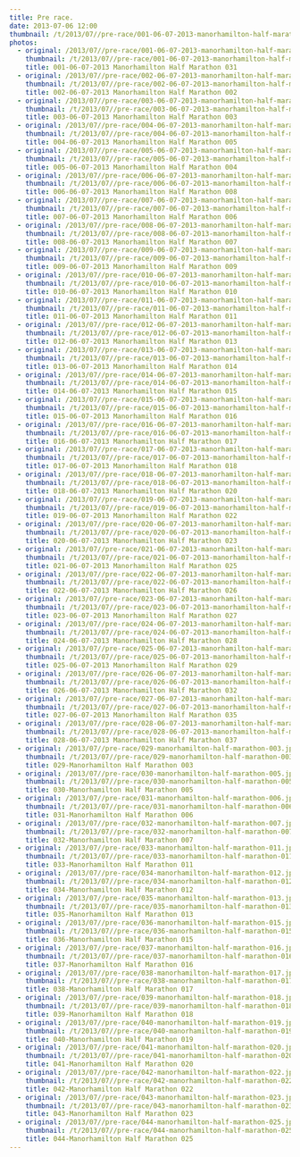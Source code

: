 ```yaml
---
title: Pre race.
date: 2013-07-06 12:00
thumbnail: /t/2013/07//pre-race/001-06-07-2013-manorhamilton-half-marathon-031.jpg
photos:
  - original: /2013/07//pre-race/001-06-07-2013-manorhamilton-half-marathon-031.jpg
    thumbnail: /t/2013/07//pre-race/001-06-07-2013-manorhamilton-half-marathon-031.jpg
    title: 001-06-07-2013 Manorhamilton Half Marathon 031
  - original: /2013/07//pre-race/002-06-07-2013-manorhamilton-half-marathon-002.jpg
    thumbnail: /t/2013/07//pre-race/002-06-07-2013-manorhamilton-half-marathon-002.jpg
    title: 002-06-07-2013 Manorhamilton Half Marathon 002
  - original: /2013/07//pre-race/003-06-07-2013-manorhamilton-half-marathon-003.jpg
    thumbnail: /t/2013/07//pre-race/003-06-07-2013-manorhamilton-half-marathon-003.jpg
    title: 003-06-07-2013 Manorhamilton Half Marathon 003
  - original: /2013/07//pre-race/004-06-07-2013-manorhamilton-half-marathon-005.jpg
    thumbnail: /t/2013/07//pre-race/004-06-07-2013-manorhamilton-half-marathon-005.jpg
    title: 004-06-07-2013 Manorhamilton Half Marathon 005
  - original: /2013/07//pre-race/005-06-07-2013-manorhamilton-half-marathon-004.jpg
    thumbnail: /t/2013/07//pre-race/005-06-07-2013-manorhamilton-half-marathon-004.jpg
    title: 005-06-07-2013 Manorhamilton Half Marathon 004
  - original: /2013/07//pre-race/006-06-07-2013-manorhamilton-half-marathon-008.jpg
    thumbnail: /t/2013/07//pre-race/006-06-07-2013-manorhamilton-half-marathon-008.jpg
    title: 006-06-07-2013 Manorhamilton Half Marathon 008
  - original: /2013/07//pre-race/007-06-07-2013-manorhamilton-half-marathon-006.jpg
    thumbnail: /t/2013/07//pre-race/007-06-07-2013-manorhamilton-half-marathon-006.jpg
    title: 007-06-07-2013 Manorhamilton Half Marathon 006
  - original: /2013/07//pre-race/008-06-07-2013-manorhamilton-half-marathon-007.jpg
    thumbnail: /t/2013/07//pre-race/008-06-07-2013-manorhamilton-half-marathon-007.jpg
    title: 008-06-07-2013 Manorhamilton Half Marathon 007
  - original: /2013/07//pre-race/009-06-07-2013-manorhamilton-half-marathon-009.jpg
    thumbnail: /t/2013/07//pre-race/009-06-07-2013-manorhamilton-half-marathon-009.jpg
    title: 009-06-07-2013 Manorhamilton Half Marathon 009
  - original: /2013/07//pre-race/010-06-07-2013-manorhamilton-half-marathon-010.jpg
    thumbnail: /t/2013/07//pre-race/010-06-07-2013-manorhamilton-half-marathon-010.jpg
    title: 010-06-07-2013 Manorhamilton Half Marathon 010
  - original: /2013/07//pre-race/011-06-07-2013-manorhamilton-half-marathon-011.jpg
    thumbnail: /t/2013/07//pre-race/011-06-07-2013-manorhamilton-half-marathon-011.jpg
    title: 011-06-07-2013 Manorhamilton Half Marathon 011
  - original: /2013/07//pre-race/012-06-07-2013-manorhamilton-half-marathon-013.jpg
    thumbnail: /t/2013/07//pre-race/012-06-07-2013-manorhamilton-half-marathon-013.jpg
    title: 012-06-07-2013 Manorhamilton Half Marathon 013
  - original: /2013/07//pre-race/013-06-07-2013-manorhamilton-half-marathon-014.jpg
    thumbnail: /t/2013/07//pre-race/013-06-07-2013-manorhamilton-half-marathon-014.jpg
    title: 013-06-07-2013 Manorhamilton Half Marathon 014
  - original: /2013/07//pre-race/014-06-07-2013-manorhamilton-half-marathon-015.jpg
    thumbnail: /t/2013/07//pre-race/014-06-07-2013-manorhamilton-half-marathon-015.jpg
    title: 014-06-07-2013 Manorhamilton Half Marathon 015
  - original: /2013/07//pre-race/015-06-07-2013-manorhamilton-half-marathon-016.jpg
    thumbnail: /t/2013/07//pre-race/015-06-07-2013-manorhamilton-half-marathon-016.jpg
    title: 015-06-07-2013 Manorhamilton Half Marathon 016
  - original: /2013/07//pre-race/016-06-07-2013-manorhamilton-half-marathon-017.jpg
    thumbnail: /t/2013/07//pre-race/016-06-07-2013-manorhamilton-half-marathon-017.jpg
    title: 016-06-07-2013 Manorhamilton Half Marathon 017
  - original: /2013/07//pre-race/017-06-07-2013-manorhamilton-half-marathon-018.jpg
    thumbnail: /t/2013/07//pre-race/017-06-07-2013-manorhamilton-half-marathon-018.jpg
    title: 017-06-07-2013 Manorhamilton Half Marathon 018
  - original: /2013/07//pre-race/018-06-07-2013-manorhamilton-half-marathon-020.jpg
    thumbnail: /t/2013/07//pre-race/018-06-07-2013-manorhamilton-half-marathon-020.jpg
    title: 018-06-07-2013 Manorhamilton Half Marathon 020
  - original: /2013/07//pre-race/019-06-07-2013-manorhamilton-half-marathon-022.jpg
    thumbnail: /t/2013/07//pre-race/019-06-07-2013-manorhamilton-half-marathon-022.jpg
    title: 019-06-07-2013 Manorhamilton Half Marathon 022
  - original: /2013/07//pre-race/020-06-07-2013-manorhamilton-half-marathon-023.jpg
    thumbnail: /t/2013/07//pre-race/020-06-07-2013-manorhamilton-half-marathon-023.jpg
    title: 020-06-07-2013 Manorhamilton Half Marathon 023
  - original: /2013/07//pre-race/021-06-07-2013-manorhamilton-half-marathon-025.jpg
    thumbnail: /t/2013/07//pre-race/021-06-07-2013-manorhamilton-half-marathon-025.jpg
    title: 021-06-07-2013 Manorhamilton Half Marathon 025
  - original: /2013/07//pre-race/022-06-07-2013-manorhamilton-half-marathon-026.jpg
    thumbnail: /t/2013/07//pre-race/022-06-07-2013-manorhamilton-half-marathon-026.jpg
    title: 022-06-07-2013 Manorhamilton Half Marathon 026
  - original: /2013/07//pre-race/023-06-07-2013-manorhamilton-half-marathon-027.jpg
    thumbnail: /t/2013/07//pre-race/023-06-07-2013-manorhamilton-half-marathon-027.jpg
    title: 023-06-07-2013 Manorhamilton Half Marathon 027
  - original: /2013/07//pre-race/024-06-07-2013-manorhamilton-half-marathon-028.jpg
    thumbnail: /t/2013/07//pre-race/024-06-07-2013-manorhamilton-half-marathon-028.jpg
    title: 024-06-07-2013 Manorhamilton Half Marathon 028
  - original: /2013/07//pre-race/025-06-07-2013-manorhamilton-half-marathon-029.jpg
    thumbnail: /t/2013/07//pre-race/025-06-07-2013-manorhamilton-half-marathon-029.jpg
    title: 025-06-07-2013 Manorhamilton Half Marathon 029
  - original: /2013/07//pre-race/026-06-07-2013-manorhamilton-half-marathon-032.jpg
    thumbnail: /t/2013/07//pre-race/026-06-07-2013-manorhamilton-half-marathon-032.jpg
    title: 026-06-07-2013 Manorhamilton Half Marathon 032
  - original: /2013/07//pre-race/027-06-07-2013-manorhamilton-half-marathon-035.jpg
    thumbnail: /t/2013/07//pre-race/027-06-07-2013-manorhamilton-half-marathon-035.jpg
    title: 027-06-07-2013 Manorhamilton Half Marathon 035
  - original: /2013/07//pre-race/028-06-07-2013-manorhamilton-half-marathon-037.jpg
    thumbnail: /t/2013/07//pre-race/028-06-07-2013-manorhamilton-half-marathon-037.jpg
    title: 028-06-07-2013 Manorhamilton Half Marathon 037
  - original: /2013/07//pre-race/029-manorhamilton-half-marathon-003.jpg
    thumbnail: /t/2013/07//pre-race/029-manorhamilton-half-marathon-003.jpg
    title: 029-Manorhamilton Half Marathon 003
  - original: /2013/07//pre-race/030-manorhamilton-half-marathon-005.jpg
    thumbnail: /t/2013/07//pre-race/030-manorhamilton-half-marathon-005.jpg
    title: 030-Manorhamilton Half Marathon 005
  - original: /2013/07//pre-race/031-manorhamilton-half-marathon-006.jpg
    thumbnail: /t/2013/07//pre-race/031-manorhamilton-half-marathon-006.jpg
    title: 031-Manorhamilton Half Marathon 006
  - original: /2013/07//pre-race/032-manorhamilton-half-marathon-007.jpg
    thumbnail: /t/2013/07//pre-race/032-manorhamilton-half-marathon-007.jpg
    title: 032-Manorhamilton Half Marathon 007
  - original: /2013/07//pre-race/033-manorhamilton-half-marathon-011.jpg
    thumbnail: /t/2013/07//pre-race/033-manorhamilton-half-marathon-011.jpg
    title: 033-Manorhamilton Half Marathon 011
  - original: /2013/07//pre-race/034-manorhamilton-half-marathon-012.jpg
    thumbnail: /t/2013/07//pre-race/034-manorhamilton-half-marathon-012.jpg
    title: 034-Manorhamilton Half Marathon 012
  - original: /2013/07//pre-race/035-manorhamilton-half-marathon-013.jpg
    thumbnail: /t/2013/07//pre-race/035-manorhamilton-half-marathon-013.jpg
    title: 035-Manorhamilton Half Marathon 013
  - original: /2013/07//pre-race/036-manorhamilton-half-marathon-015.jpg
    thumbnail: /t/2013/07//pre-race/036-manorhamilton-half-marathon-015.jpg
    title: 036-Manorhamilton Half Marathon 015
  - original: /2013/07//pre-race/037-manorhamilton-half-marathon-016.jpg
    thumbnail: /t/2013/07//pre-race/037-manorhamilton-half-marathon-016.jpg
    title: 037-Manorhamilton Half Marathon 016
  - original: /2013/07//pre-race/038-manorhamilton-half-marathon-017.jpg
    thumbnail: /t/2013/07//pre-race/038-manorhamilton-half-marathon-017.jpg
    title: 038-Manorhamilton Half Marathon 017
  - original: /2013/07//pre-race/039-manorhamilton-half-marathon-018.jpg
    thumbnail: /t/2013/07//pre-race/039-manorhamilton-half-marathon-018.jpg
    title: 039-Manorhamilton Half Marathon 018
  - original: /2013/07//pre-race/040-manorhamilton-half-marathon-019.jpg
    thumbnail: /t/2013/07//pre-race/040-manorhamilton-half-marathon-019.jpg
    title: 040-Manorhamilton Half Marathon 019
  - original: /2013/07//pre-race/041-manorhamilton-half-marathon-020.jpg
    thumbnail: /t/2013/07//pre-race/041-manorhamilton-half-marathon-020.jpg
    title: 041-Manorhamilton Half Marathon 020
  - original: /2013/07//pre-race/042-manorhamilton-half-marathon-022.jpg
    thumbnail: /t/2013/07//pre-race/042-manorhamilton-half-marathon-022.jpg
    title: 042-Manorhamilton Half Marathon 022
  - original: /2013/07//pre-race/043-manorhamilton-half-marathon-023.jpg
    thumbnail: /t/2013/07//pre-race/043-manorhamilton-half-marathon-023.jpg
    title: 043-Manorhamilton Half Marathon 023
  - original: /2013/07//pre-race/044-manorhamilton-half-marathon-025.jpg
    thumbnail: /t/2013/07//pre-race/044-manorhamilton-half-marathon-025.jpg
    title: 044-Manorhamilton Half Marathon 025
---
```

